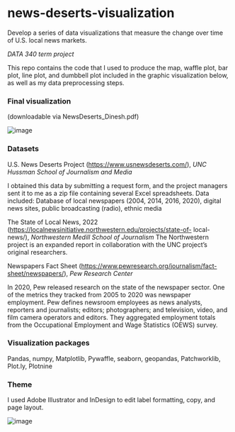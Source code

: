 # news-deserts-visualization
Develop a series of data visualizations that measure the change over time of U.S. local news markets. 

*DATA 340 term project*

This repo contains the code that I used to produce the map, waffle plot, bar plot, line plot, and dumbbell plot included in the graphic visualization below,
as well as my data preprocessing steps.


### Final visualization

(downloadable via NewsDeserts_Dinesh.pdf)

![image](https://user-images.githubusercontent.com/108999498/216104602-112016c4-d696-47e4-b4f6-e1168c6b35cf.png)

### Datasets
U.S. News Deserts Project (https://www.usnewsdeserts.com/), *UNC Hussman School of Journalism and Media*

I obtained this data by submitting a request form, and the project managers sent it to me as a
zip file containing several Excel spreadsheets.
Data included: Database of local newspapers (2004, 2014, 2016, 2020), digital news sites,
public broadcasting (radio), ethnic media

The State of Local News, 2022 (https://localnewsinitiative.northwestern.edu/projects/state-of-
local-news/), *Northwestern Medill School of Journalism*
The Northwestern project is an expanded report in collaboration with the UNC project’s
original researchers.

Newspapers Fact Sheet (https://www.pewresearch.org/journalism/fact-sheet/newspapers/), *Pew Research Center*

In 2020, Pew released research on the state of the newspaper sector. One of the metrics they
tracked from 2005 to 2020 was newspaper employment. Pew defines newsroom employees as
news analysts, reporters and journalists; editors; photographers; and television, video, and film
camera operators and editors. They aggregated employment totals from the Occupational
Employment and Wage Statistics (OEWS) survey.

### Visualization packages
Pandas, numpy, Matplotlib, Pywaffle, seaborn, geopandas, Patchworklib, Plot.ly, Plotnine

### Theme 
I used Adobe Illustrator and InDesign to edit label formatting, copy, and page layout. 

![image](https://user-images.githubusercontent.com/108999498/216103660-74150bfb-ddf4-4b8e-a51d-1c5ccf80bb82.png)
